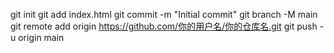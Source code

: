 git init
git add index.html
git commit -m "Initial commit"
git branch -M main
git remote add origin https://github.com/你的用户名/你的仓库名.git
git push -u origin main
